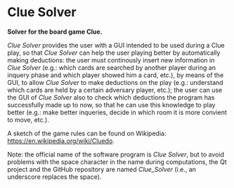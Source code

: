 # Clue Solver

**Solver for the board game Clue.**

*Clue Solver* provides the user with a GUI intended to be used during a Clue play, so that *Clue Solver* can help the user playing better by automatically making deductions: the user must continously insert new information in *Clue Solver* (e.g.: which cards are searched by another player during an inquery phase and which player showed him a card, etc.), by means of the GUI, to allow *Clue Solver* to make deductions on the play (e.g.: understand which cards are held by a certain adversary player, etc.); the user can use the GUI of *Clue Solver* also to check which deductions the program has successfully made up to now, so that he can use this knowledge to play better (e.g.: make better inqueries, decide in which room it is more convient to move, etc.).

A sketch of the game rules can be found on Wikipedia: <https://en.wikipedia.org/wiki/Cluedo>.

Note: the official name of the software program is *Clue Solver*, but to avoid problems with the space character in the name during computations, the Qt project and the GitHub repository are named *Clue_Solver* (i.e., an underscore replaces the space).
